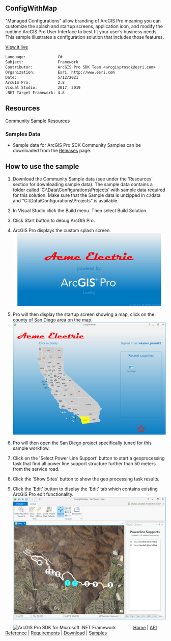 ## ConfigWithMap

<!-- TODO: Write a brief abstract explaining this sample -->
"Managed Configurations" allow branding of ArcGIS Pro meaning you can customize the splash and startup screens, application icon, and modify the runtime ArcGIS Pro User Interface to best fit your user’s business needs.  This sample illustrates a configuration solution that includes those features.    
  


<a href="http://pro.arcgis.com/en/pro-app/sdk/" target="_blank">View it live</a>

<!-- TODO: Fill this section below with metadata about this sample-->
```
Language:              C#
Subject:               Framework
Contributor:           ArcGIS Pro SDK Team <arcgisprosdk@esri.com>
Organization:          Esri, http://www.esri.com
Date:                  5/12/2021
ArcGIS Pro:            2.8
Visual Studio:         2017, 2019
.NET Target Framework: 4.8
```

## Resources

[Community Sample Resources](https://github.com/Esri/arcgis-pro-sdk-community-samples#resources)

### Samples Data

* Sample data for ArcGIS Pro SDK Community Samples can be downloaded from the [Releases](https://github.com/Esri/arcgis-pro-sdk-community-samples/releases) page.  

## How to use the sample
<!-- TODO: Explain how this sample can be used. To use images in this section, create the image file in your sample project's screenshots folder. Use relative url to link to this image using this syntax: ![My sample Image](FacePage/SampleImage.png) -->
1. Download the Community Sample data (see under the 'Resources' section for downloading sample data).  The sample data contains a folder called 'C:\Data\Configurations\Projects' with sample data required for this solution.  Make sure that the Sample data is unzipped in c:\data and "C:\Data\Configurations\Projects" is available.  
1. In Visual Studio click the Build menu. Then select Build Solution.  
1. Click Start button to debug ArcGIS Pro.  
1. ArcGIS Pro displays the custom splash screen.  
![UI](Screenshots/ManagedConfigSplash.png)  
  
1. Pro will then display the startup screen showing a map, click on the county of San Diego area on the map.  
![UI](Screenshots/ManagedConfigStartup.png)  
  
1. Pro will then open the San Diego project specifically tuned for this sample workflow.  
1. Click on the 'Select Power Line Support' button to start a geoprocessing task that find all power line support structure further than 50 meters from the service road.  
1. Click the 'Show Sites' button to show the geo processing task results.  
1. Click the 'Edit' button to display the 'Edit' tab which contains existing ArcGIS Pro edit functionality.    
![UI](Screenshots/ManagedConfigRunning.png)  
  


<!-- End -->

&nbsp;&nbsp;&nbsp;&nbsp;&nbsp;&nbsp;<img src="https://esri.github.io/arcgis-pro-sdk/images/ArcGISPro.png"  alt="ArcGIS Pro SDK for Microsoft .NET Framework" height = "20" width = "20" align="top"  >
&nbsp;&nbsp;&nbsp;&nbsp;&nbsp;&nbsp;&nbsp;&nbsp;&nbsp;&nbsp;&nbsp;&nbsp;
[Home](https://github.com/Esri/arcgis-pro-sdk/wiki) | <a href="https://pro.arcgis.com/en/pro-app/latest/sdk/api-reference" target="_blank">API Reference</a> | [Requirements](https://github.com/Esri/arcgis-pro-sdk/wiki#requirements) | [Download](https://github.com/Esri/arcgis-pro-sdk/wiki#installing-arcgis-pro-sdk-for-net) | <a href="https://github.com/esri/arcgis-pro-sdk-community-samples" target="_blank">Samples</a>
